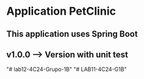 # Application PetClinic

## This application uses Spring Boot 

## v1.0.0 --> Version with unit test
"# lab12-4C24-Grupo-1B" 
"# LAB11-4C24-G1B" 
